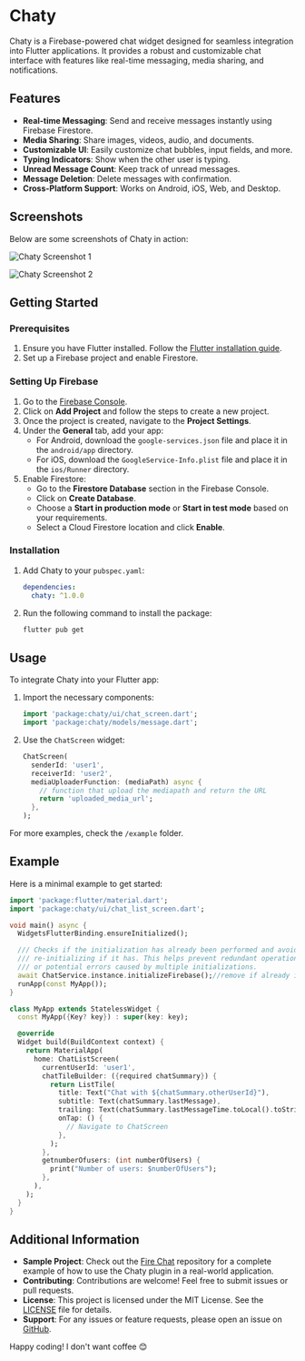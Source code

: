 <!--
This README describes the package. If you publish this package to pub.dev,
this README's contents appear on the landing page for your package.

For information about how to write a good package README, see the guide for
[writing package pages](https://dart.dev/tools/pub/writing-package-pages).

For general information about developing packages, see the Dart guide for
[creating packages](https://dart.dev/guides/libraries/create-packages)
and the Flutter guide for
[developing packages and plugins](https://flutter.dev/to/develop-packages).
-->

# Chaty

Chaty is a Firebase-powered chat widget designed for seamless integration into Flutter applications. It provides a robust and customizable chat interface with features like real-time messaging, media sharing, and notifications.

## Features

- **Real-time Messaging**: Send and receive messages instantly using Firebase Firestore.
- **Media Sharing**: Share images, videos, audio, and documents.
- **Customizable UI**: Easily customize chat bubbles, input fields, and more.
- **Typing Indicators**: Show when the other user is typing.
- **Unread Message Count**: Keep track of unread messages.
- **Message Deletion**: Delete messages with confirmation.
- **Cross-Platform Support**: Works on Android, iOS, Web, and Desktop.

## Screenshots

Below are some screenshots of Chaty in action:

![Chaty Screenshot 1](screenshots/ss1.png)

![Chaty Screenshot 2](screenshots/ss2.png)

## Getting Started

### Prerequisites

1. Ensure you have Flutter installed. Follow the [Flutter installation guide](https://flutter.dev/docs/get-started/install).
2. Set up a Firebase project and enable Firestore.

### Setting Up Firebase

1. Go to the [Firebase Console](https://console.firebase.google.com/).
2. Click on **Add Project** and follow the steps to create a new project.
3. Once the project is created, navigate to the **Project Settings**.
4. Under the **General** tab, add your app:
   - For Android, download the `google-services.json` file and place it in the `android/app` directory.
   - For iOS, download the `GoogleService-Info.plist` file and place it in the `ios/Runner` directory.
5. Enable Firestore:
   - Go to the **Firestore Database** section in the Firebase Console.
   - Click on **Create Database**.
   - Choose a **Start in production mode** or **Start in test mode** based on your requirements.
   - Select a Cloud Firestore location and click **Enable**.

### Installation

1. Add Chaty to your `pubspec.yaml`:
   ```yaml
   dependencies:
     chaty: ^1.0.0
   ```
2. Run the following command to install the package:
   ```sh
   flutter pub get
   ```

## Usage

To integrate Chaty into your Flutter app:

1. Import the necessary components:
   ```dart
   import 'package:chaty/ui/chat_screen.dart';
   import 'package:chaty/models/message.dart';
   ```
2. Use the `ChatScreen` widget:
   ```dart
   ChatScreen(
     senderId: 'user1',
     receiverId: 'user2',
     mediaUploaderFunction: (mediaPath) async {
       // function that upload the mediapath and return the URL
       return 'uploaded_media_url';
     },
   );
   ```

For more examples, check the `/example` folder.

## Example

Here is a minimal example to get started:

```dart
import 'package:flutter/material.dart';
import 'package:chaty/ui/chat_list_screen.dart';

void main() async {
  WidgetsFlutterBinding.ensureInitialized();

  /// Checks if the initialization has already been performed and avoids
  /// re-initializing if it has. This helps prevent redundant operations
  /// or potential errors caused by multiple initializations.
  await ChatService.instance.initializeFirebase();//remove if already initalised.
  runApp(const MyApp());
}

class MyApp extends StatelessWidget {
  const MyApp({Key? key}) : super(key: key);

  @override
  Widget build(BuildContext context) {
    return MaterialApp(
      home: ChatListScreen(
        currentUserId: 'user1',
        chatTileBuilder: ({required chatSummary}) {
          return ListTile(
            title: Text("Chat with ${chatSummary.otherUserId}"),
            subtitle: Text(chatSummary.lastMessage),
            trailing: Text(chatSummary.lastMessageTime.toLocal().toString()),
            onTap: () {
              // Navigate to ChatScreen
            },
          );
        },
        getnumberOfusers: (int numberOfUsers) {
          print("Number of users: $numberOfUsers");
        },
      ),
    );
  }
}
```

## Additional Information

- **Sample Project**: Check out the [Fire Chat](https://github.com/aswintbbc/fire_chat) repository for a complete example of how to use the Chaty plugin in a real-world application.
- **Contributing**: Contributions are welcome! Feel free to submit issues or pull requests.
- **License**: This project is licensed under the MIT License. See the [LICENSE](LICENSE) file for details.
- **Support**: For any issues or feature requests, please open an issue on [GitHub](https://github.com/mindsterapps/chaty/issues).

Happy coding! I don't want coffee 😊
